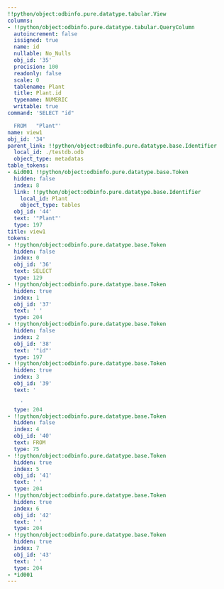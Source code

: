 ```yaml
---
!!python/object:odbinfo.pure.datatype.tabular.View
columns:
- !!python/object:odbinfo.pure.datatype.tabular.QueryColumn
  autoincrement: false
  issigned: true
  name: id
  nullable: No_Nulls
  obj_id: '35'
  precision: 100
  readonly: false
  scale: 0
  tablename: Plant
  title: Plant.id
  typename: NUMERIC
  writable: true
command: 'SELECT "id"

  FROM   "Plant"'
name: view1
obj_id: '34'
parent_link: !!python/object:odbinfo.pure.datatype.base.Identifier
  local_id: ./testdb.odb
  object_type: metadatas
table_tokens:
- &id001 !!python/object:odbinfo.pure.datatype.base.Token
  hidden: false
  index: 8
  link: !!python/object:odbinfo.pure.datatype.base.Identifier
    local_id: Plant
    object_type: tables
  obj_id: '44'
  text: '"Plant"'
  type: 197
title: view1
tokens:
- !!python/object:odbinfo.pure.datatype.base.Token
  hidden: false
  index: 0
  obj_id: '36'
  text: SELECT
  type: 129
- !!python/object:odbinfo.pure.datatype.base.Token
  hidden: true
  index: 1
  obj_id: '37'
  text: ' '
  type: 204
- !!python/object:odbinfo.pure.datatype.base.Token
  hidden: false
  index: 2
  obj_id: '38'
  text: '"id"'
  type: 197
- !!python/object:odbinfo.pure.datatype.base.Token
  hidden: true
  index: 3
  obj_id: '39'
  text: '

    '
  type: 204
- !!python/object:odbinfo.pure.datatype.base.Token
  hidden: false
  index: 4
  obj_id: '40'
  text: FROM
  type: 75
- !!python/object:odbinfo.pure.datatype.base.Token
  hidden: true
  index: 5
  obj_id: '41'
  text: ' '
  type: 204
- !!python/object:odbinfo.pure.datatype.base.Token
  hidden: true
  index: 6
  obj_id: '42'
  text: ' '
  type: 204
- !!python/object:odbinfo.pure.datatype.base.Token
  hidden: true
  index: 7
  obj_id: '43'
  text: ' '
  type: 204
- *id001
---
```

